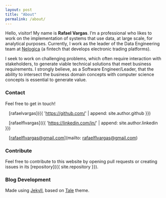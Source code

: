 ```yaml
---
layout: post
title: "About"
permalink: /about/
---
```


Hello, visitor! My name is **Rafael Vargas**. I’m a professional who likes to work on the implementation of systems that use data, at large scale, for analytical purposes. Currently, I work as the leader of the Data Engineering team at [Nelogica](https://www.nelogica.com.br/) (a fintech that develops electronic trading platforms). 

I seek to work on challenging problems, which often require interaction with stakeholders, to generate viable technical solutions that meet business requirements. I strongly believe, as a Software Engineer/Leader, that the ability to intersect the business domain concepts with computer science concepts is essential to generate value.


### Contact

Feel free to get in touch!

<i class="fab fa-github fa-lg"></i> &nbsp;&nbsp; [rafaelvargas]({{ 'https://github.com/' | append: site.author.github }})

<i class="fab fa-linkedin fa-lg"></i> &nbsp;&nbsp; [rafaelflvargas]({{ 'https://linkedin.com/in/' | append: site.author.linkedin }})

<i class="fas fa-envelope fa-lg"></i> &nbsp;&nbsp; [rafaelflvargas@gmail.com](mailto: rafaelflvargas@gmail.com)


### Contribute

Feel free to contribute to this website by opening pull requests or creating issues in its [repository]({{ site.repository }}). 

### Blog Development

Made using [Jekyll](https://github.com/jekyll/jekyll), based on [Tale](https://github.com/chesterhow/tale/) theme.
